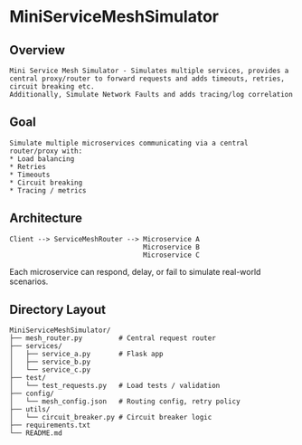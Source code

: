 # MiniServiceMeshSimulator

## Overview 
    Mini Service Mesh Simulator - Simulates multiple services, provides a central proxy/router to forward requests and adds timeouts, retries, circuit breaking etc. 
    Additionally, Simulate Network Faults and adds tracing/log correlation


## Goal
    Simulate multiple microservices communicating via a central router/proxy with:
    * Load balancing
    * Retries
    * Timeouts
    * Circuit breaking
    * Tracing / metrics

## Architecture
    Client --> ServiceMeshRouter --> Microservice A
                                     Microservice B
                                     Microservice C

Each microservice can respond, delay, or fail to simulate real-world scenarios.

## Directory Layout 
    MiniServiceMeshSimulator/
    ├── mesh_router.py         # Central request router
    ├── services/
    │   ├── service_a.py       # Flask app
    │   ├── service_b.py
    │   └── service_c.py
    ├── test/
    │   └── test_requests.py   # Load tests / validation
    ├── config/
    │   └── mesh_config.json   # Routing config, retry policy
    ├── utils/
    │   └── circuit_breaker.py # Circuit breaker logic
    ├── requirements.txt
    └── README.md
